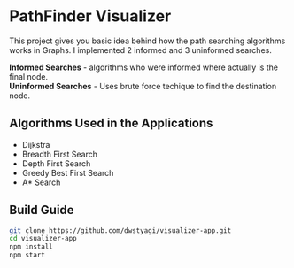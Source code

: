 # PathFinder Visualizer

This project gives you basic idea behind how the path searching algorithms works in Graphs. I implemented 2 informed and 3 uninformed searches.

**Informed Searches** - algorithms who were informed where actually is the final node.<br>
**Uninformed Searches** - Uses brute force techique to find the destination node.

## Algorithms Used in the Applications

- Dijkstra
- Breadth First Search
- Depth First Search
- Greedy Best First Search
- A\* Search

## Build Guide

```bash
git clone https://github.com/dwstyagi/visualizer-app.git
cd visualizer-app
npm install
npm start
```
